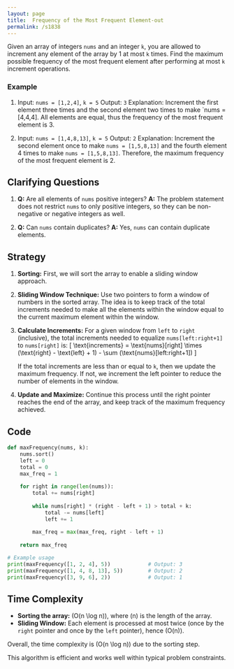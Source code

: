 ```yaml
---
layout: page
title:  Frequency of the Most Frequent Element-out
permalink: /s1838
---
```

Given an array of integers `nums` and an integer `k`, you are allowed to increment any element of the array by 1 at most `k` times. Find the maximum possible frequency of the most frequent element after performing at most `k` increment operations.

### Example

1. Input: `nums = [1,2,4]`, `k = 5`
   Output: `3`
   Explanation: Increment the first element three times and the second element two times to make `nums = [4,4,4]. All elements are equal, thus the frequency of the most frequent element is 3.

2. Input: `nums = [1,4,8,13]`, `k = 5`
   Output: `2`
   Explanation: Increment the second element once to make `nums = [1,5,8,13]` and the fourth element 4 times to make `nums = [1,5,8,13]`. Therefore, the maximum frequency of the most frequent element is 2.

## Clarifying Questions

1. **Q:** Are all elements of `nums` positive integers?
   **A:** The problem statement does not restrict `nums` to only positive integers, so they can be non-negative or negative integers as well.
   
2. **Q:** Can `nums` contain duplicates?
   **A:** Yes, `nums` can contain duplicate elements.

## Strategy

1. **Sorting:** First, we will sort the array to enable a sliding window approach.
   
2. **Sliding Window Technique:** Use two pointers to form a window of numbers in the sorted array. The idea is to keep track of the total increments needed to make all the elements within the window equal to the current maximum element within the window.
   
3. **Calculate Increments:** For a given window from `left` to `right` (inclusive), the total increments needed to equalize `nums[left:right+1]` to `nums[right]` is:
    \[
    \text{increments} = \text{nums}[right] \times (\text{right} - \text{left} + 1) - \sum (\text{nums}[left:right+1])
    \]

   If the total increments are less than or equal to `k`, then we update the maximum frequency. If not, we increment the left pointer to reduce the number of elements in the window.
   
4. **Update and Maximize:** Continue this process until the right pointer reaches the end of the array, and keep track of the maximum frequency achieved.

## Code

```python
def maxFrequency(nums, k):
    nums.sort()
    left = 0
    total = 0
    max_freq = 1
    
    for right in range(len(nums)):
        total += nums[right]
        
        while nums[right] * (right - left + 1) > total + k:
            total -= nums[left]
            left += 1
        
        max_freq = max(max_freq, right - left + 1)
    
    return max_freq

# Example usage
print(maxFrequency([1, 2, 4], 5))            # Output: 3
print(maxFrequency([1, 4, 8, 13], 5))        # Output: 2
print(maxFrequency([3, 9, 6], 2))            # Output: 1
```

## Time Complexity
- **Sorting the array:** \(O(n \log n)\), where \(n\) is the length of the array.
- **Sliding Window:** Each element is processed at most twice (once by the `right` pointer and once by the `left` pointer), hence \(O(n)\).

Overall, the time complexity is \(O(n \log n)\) due to the sorting step. 

This algorithm is efficient and works well within typical problem constraints.